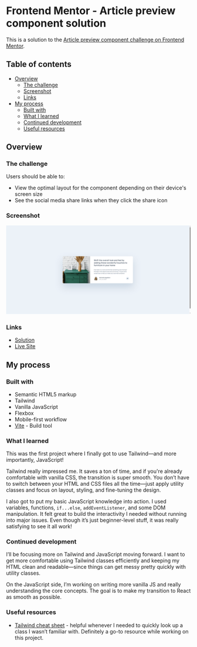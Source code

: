 # Frontend Mentor - Article preview component solution

This is a solution to the [Article preview component challenge on Frontend Mentor](https://www.frontendmentor.io/challenges/article-preview-component-dYBN_pYFT). 

## Table of contents

- [Overview](#overview)
  - [The challenge](#the-challenge)
  - [Screenshot](#screenshot)
  - [Links](#links)
- [My process](#my-process)
  - [Built with](#built-with)
  - [What I learned](#what-i-learned)
  - [Continued development](#continued-development)
  - [Useful resources](#useful-resources)

## Overview

### The challenge

Users should be able to:

- View the optimal layout for the component depending on their device's screen size
- See the social media share links when they click the share icon

### Screenshot

![](./public/images/Project-screenshot.png)

### Links

- [Solution](https://your-solution-url.com)
- [Live Site](https://your-live-site-url.com)

## My process

### Built with

- Semantic HTML5 markup
- Tailwind
- Vanilla JavaScript
- Flexbox
- Mobile-first workflow
- [Vite](https://vite.dev/) - Build tool

### What I learned

This was the first project where I finally got to use Tailwind—and more importantly, JavaScript!

Tailwind really impressed me. It saves a ton of time, and if you're already comfortable with vanilla CSS, the transition is super smooth. You don’t have to switch between your HTML and CSS files all the time—just apply utility classes and focus on layout, styling, and fine-tuning the design.

I also got to put my basic JavaScript knowledge into action. I used variables, functions, `if...else`, `addEventListener`, and some DOM manipulation. It felt great to build the interactivity I needed without running into major issues. Even though it’s just beginner-level stuff, it was really satisfying to see it all work!

### Continued development

I’ll be focusing more on Tailwind and JavaScript moving forward. I want to get more comfortable using Tailwind classes efficiently and keeping my HTML clean and readable—since things can get messy pretty quickly with utility classes.

On the JavaScript side, I’m working on writing more vanilla JS and really understanding the core concepts. The goal is to make my transition to React as smooth as possible.

### Useful resources

- [Tailwind cheat sheet](https://nerdcave.com/tailwind-cheat-sheet) - helpful whenever I needed to quickly look up a class I wasn’t familiar with. Definitely a go-to resource while working on this project.
